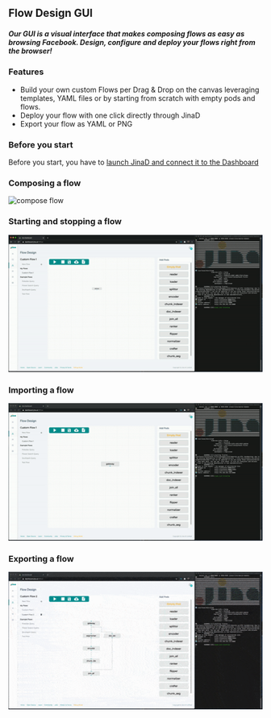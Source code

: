 ## Flow Design GUI

##### Our GUI is a visual interface that makes composing flows as easy as browsing Facebook. Design, configure and deploy your flows right from the browser!

### Features

-  Build your own custom Flows per Drag & Drop on the canvas leveraging templates, YAML files or by starting from scratch with empty pods and flows.
-  Deploy your flow with one click directly through JinaD
-  Export your flow as YAML or PNG 


### Before you start

Before you start, you have to [launch JinaD and connect it to the Dashboard](connect-jinaD.md)

### Composing a flow

![compose flow](flowCompose.gif)


### Starting and stopping a flow

![start stop flow](startStopFlow.gif)


### Importing a flow

![import flow](importYML.gif)

### Exporting a flow

![export flow](exportFlow.gif)

